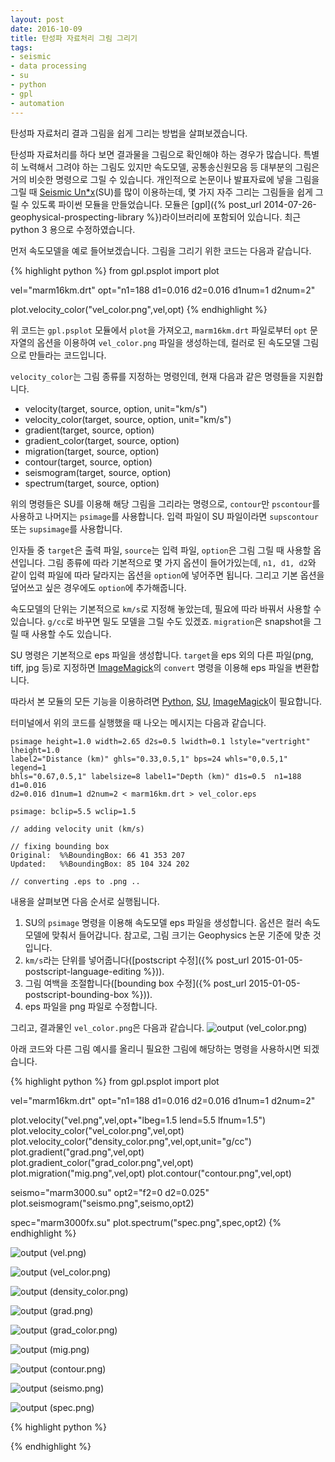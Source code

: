 ```yaml
---
layout: post
date: 2016-10-09
title: 탄성파 자료처리 그림 그리기
tags:
- seismic
- data processing
- su
- python
- gpl
- automation
--- 
```

탄성파 자료처리 결과 그림을 쉽게 그리는 방법을 살펴보겠습니다.

탄성파 자료처리를 하다 보면 결과물을 그림으로 확인해야 하는 경우가 많습니다. 특별히 노력해서 그려야 하는 그림도 있지만 속도모델,
공통송신원모음 등 대부분의 그림은 거의 비슷한 명령으로 그릴 수 있습니다. 개인적으로 논문이나 발표자료에 넣을 그림을 그릴 때 [Seismic
Un*x](http://www.cwp.mines.edu/cwpcodes/)(SU)를 많이 이용하는데, 몇 가지 자주 그리는 그림들을 쉽게 그릴
수 있도록 파이썬 모듈을 만들었습니다. 모듈은 [gpl]({% post_url 2014-07-26-geophysical-prospecting-library %})라이브러리에 포함되어 있습니다. 최근 python 3 용으로 수정하였습니다.

먼저 속도모델을 예로 들어보겠습니다. 그림을 그리기 위한 코드는 다음과 같습니다.
 


{% highlight python %}
from gpl.psplot import plot

vel="marm16km.drt"
opt="n1=188 d1=0.016 d2=0.016 d1num=1 d2num=2"

plot.velocity_color("vel_color.png",vel,opt)
{% endhighlight %}
 
위 코드는 `gpl.psplot` 모듈에서 `plot`을 가져오고, `marm16km.drt` 파일로부터 `opt` 문자열의 옵션을 이용하여
`vel_color.png` 파일을 생성하는데, 컬러로 된 속도모델 그림으로 만들라는 코드입니다.

`velocity_color`는 그림 종류를 지정하는 명령인데, 현재 다음과 같은 명령들을 지원합니다.

- velocity(target, source, option, unit="km/s")
- velocity_color(target, source, option, unit="km/s")
- gradient(target, source, option)
- gradient_color(target, source, option)
- migration(target, source, option)
- contour(target, source, option)
- seismogram(target, source, option)
- spectrum(target, source, option)


위의 명령들은 SU를 이용해 해당 그림을 그리라는 명령으로, `contour`만 `pscontour`를 사용하고 나머지는 `psimage`를
사용합니다. 입력 파일이 SU 파일이라면 `supscontour` 또는 `supsimage`를 사용합니다.

인자들 중 `target`은 출력 파일, `source`는 입력 파일, `option`은 그림 그릴 때 사용할 옵션입니다. 그림 종류에 따라
기본적으로 몇 가지 옵션이 들어가있는데, `n1, d1, d2`와 같이 입력 파일에 따라 달라지는 옵션을 `option`에 넣어주면 됩니다.
그리고 기본 옵션을 덮어쓰고 싶은 경우에도 `option`에 추가해줍니다.

속도모델의 단위는 기본적으로 `km/s`로 지정해 놓았는데, 필요에 따라 바꿔서 사용할 수 있습니다. `g/cc`로 바꾸면 밀도 모델을 그릴
수도 있겠죠. `migration`은 snapshot을 그릴 때 사용할 수도 있습니다.

SU 명령은 기본적으로 eps 파일을 생성합니다. `target`을 eps 외의 다른 파일(png, tiff, jpg 등)로 지정하면
[ImageMagick](http://www.imagemagick.org/)의 `convert` 명령을 이용해 eps 파일을 변환합니다.

따라서 본 모듈의 모든 기능을 이용하려면 [Python](https://www.python.org),
[SU](http://www.cwp.mines.edu/cwpcodes/),
[ImageMagick](http://www.imagemagick.org/)이 필요합니다.

터미널에서 위의 코드를 실행했을 때 나오는 메시지는 다음과 같습니다.

```
psimage height=1.0 width=2.65 d2s=0.5 lwidth=0.1 lstyle="vertright" lheight=1.0
label2="Distance (km)" ghls="0.33,0.5,1" bps=24 whls="0,0.5,1" legend=1
bhls="0.67,0.5,1" labelsize=8 label1="Depth (km)" d1s=0.5  n1=188 d1=0.016
d2=0.016 d1num=1 d2num=2 < marm16km.drt > vel_color.eps

psimage: bclip=5.5 wclip=1.5

// adding velocity unit (km/s)

// fixing bounding box
Original:  %%BoundingBox: 66 41 353 207
Updated:   %%BoundingBox: 85 104 324 202

// converting .eps to .png ..

```

내용을 살펴보면 다음 순서로 실행됩니다.

1. SU의 `psimage` 명령을 이용해 속도모델 eps 파일을 생성합니다. 옵션은 컬러 속도모델에 맞춰서 들어갑니다. 참고로, 그림 크기는
Geophysics 논문 기준에 맞춘 것입니다.
2. `km/s`라는 단위를 넣어줍니다([postscript 수정]({% post_url 2015-01-05-postscript-language-editing %})).
3. 그림 여백을 조절합니다([bounding box 수정]({% post_url 2015-01-05-postscript-bounding-box %})).
4. eps 파일을 png 파일로 수정합니다.

그리고, 결과물인 `vel_color.png`은 다음과 같습니다.
![output]({{site.baseurl}}/images//2016-10-10-plot_seismic_processing_results-vel_color.png)
(vel_color.png)

아래 코드와 다른 그림 예시를 올리니 필요한 그림에 해당하는 명령을 사용하시면 되겠습니다. 


{% highlight python %}
from gpl.psplot import plot

vel="marm16km.drt"
opt="n1=188 d1=0.016 d2=0.016 d1num=1 d2num=2"

plot.velocity("vel.png",vel,opt+"lbeg=1.5 lend=5.5 lfnum=1.5")
plot.velocity_color("vel_color.png",vel,opt)
plot.velocity_color("density_color.png",vel,opt,unit="g/cc")
plot.gradient("grad.png",vel,opt)
plot.gradient_color("grad_color.png",vel,opt)
plot.migration("mig.png",vel,opt)
plot.contour("contour.png",vel,opt)

seismo="marm3000.su"
opt2="f2=0 d2=0.025"
plot.seismogram("seismo.png",seismo,opt2)

spec="marm3000fx.su"
plot.spectrum("spec.png",spec,opt2)
{% endhighlight %}
 
![output]({{site.baseurl}}/images//2016-10-10-plot_seismic_processing_results-vel.png)
(vel.png)

![output]({{site.baseurl}}/images//2016-10-10-plot_seismic_processing_results-vel_color.png)
(vel_color.png)

![output]({{site.baseurl}}/images//2016-10-10-plot_seismic_processing_results-density_color.png)
(density_color.png)

![output]({{site.baseurl}}/images//2016-10-10-plot_seismic_processing_results-grad.png)
(grad.png)

![output]({{site.baseurl}}/images//2016-10-10-plot_seismic_processing_results-grad_color.png)
(grad_color.png)

![output]({{site.baseurl}}/images//2016-10-10-plot_seismic_processing_results-mig.png)
(mig.png)

![output]({{site.baseurl}}/images//2016-10-10-plot_seismic_processing_results-contour.png)
(contour.png)

![output]({{site.baseurl}}/images//2016-10-10-plot_seismic_processing_results-seismo.png)
(seismo.png)

![output]({{site.baseurl}}/images//2016-10-10-plot_seismic_processing_results-spec.png)
(spec.png) 


{% highlight python %}

{% endhighlight %}
